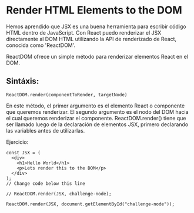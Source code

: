 # Render HTML Elements to the DOM

Hemos aprendido que JSX es una buena herramienta para escribir código HTML dentro de JavaScript. Con React puedo renderizar el JSX directamente al DOM HTML utilizando la API de renderizado de React, conocida como 'ReactDOM'.

ReactDOM ofrece un simple método para renderizar elementos React en el DOM.

## Sintáxis:

``` 
ReactDOM.render(componentToRender, targetNode)
``` 

En este método, el primer argumento es el elemento React o componente que queremos renderizar.
El segundo argumento es el nodo del DOM hacia el cual queremos renderizar el componente.
ReactDOM.render() tiene que ser llamado luego de la declaración de elementos JSX, primero declarando las variables antes de utilizarlas.

Ejercicio:

```
const JSX = (
  <div>
    <h1>Hello World</h1>
    <p>Lets render this to the DOM</p>
  </div>
);
// Change code below this line

// ReactDOM.render(JSX, challenge-node);

ReactDOM.render(JSX, document.getElementById("challenge-node"));
```